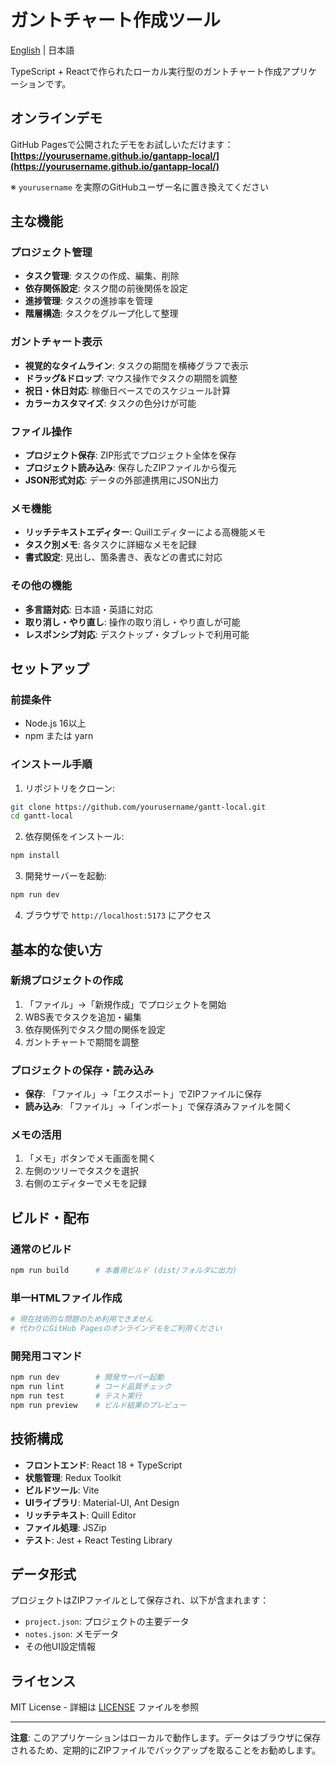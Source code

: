 # ガントチャート作成ツール

[English](README.en.md) | 日本語

TypeScript + Reactで作られたローカル実行型のガントチャート作成アプリケーションです。

## オンラインデモ

GitHub Pagesで公開されたデモをお試しいただけます：  
**[https://yourusername.github.io/gantapp-local/](https://yourusername.github.io/gantapp-local/)**

※ `yourusername` を実際のGitHubユーザー名に置き換えてください

## 主な機能

### プロジェクト管理
- **タスク管理**: タスクの作成、編集、削除
- **依存関係設定**: タスク間の前後関係を設定
- **進捗管理**: タスクの進捗率を管理
- **階層構造**: タスクをグループ化して整理

### ガントチャート表示
- **視覚的なタイムライン**: タスクの期間を横棒グラフで表示
- **ドラッグ&ドロップ**: マウス操作でタスクの期間を調整
- **祝日・休日対応**: 稼働日ベースでのスケジュール計算
- **カラーカスタマイズ**: タスクの色分けが可能

### ファイル操作
- **プロジェクト保存**: ZIP形式でプロジェクト全体を保存
- **プロジェクト読み込み**: 保存したZIPファイルから復元
- **JSON形式対応**: データの外部連携用にJSON出力

### メモ機能
- **リッチテキストエディター**: Quillエディターによる高機能メモ
- **タスク別メモ**: 各タスクに詳細なメモを記録
- **書式設定**: 見出し、箇条書き、表などの書式に対応

### その他の機能
- **多言語対応**: 日本語・英語に対応
- **取り消し・やり直し**: 操作の取り消し・やり直しが可能
- **レスポンシブ対応**: デスクトップ・タブレットで利用可能

## セットアップ

### 前提条件
- Node.js 16以上
- npm または yarn

### インストール手順

1. リポジトリをクローン:
```bash
git clone https://github.com/yourusername/gantt-local.git
cd gantt-local
```

2. 依存関係をインストール:
```bash
npm install
```

3. 開発サーバーを起動:
```bash
npm run dev
```

4. ブラウザで `http://localhost:5173` にアクセス

## 基本的な使い方

### 新規プロジェクトの作成
1. 「ファイル」→「新規作成」でプロジェクトを開始
2. WBS表でタスクを追加・編集
3. 依存関係列でタスク間の関係を設定
4. ガントチャートで期間を調整

### プロジェクトの保存・読み込み
- **保存**: 「ファイル」→「エクスポート」でZIPファイルに保存
- **読み込み**: 「ファイル」→「インポート」で保存済みファイルを開く

### メモの活用
1. 「メモ」ボタンでメモ画面を開く
2. 左側のツリーでタスクを選択
3. 右側のエディターでメモを記録

## ビルド・配布

### 通常のビルド
```bash
npm run build      # 本番用ビルド (dist/フォルダに出力)
```

### 単一HTMLファイル作成
```bash
# 現在技術的な問題のため利用できません
# 代わりにGitHub Pagesのオンラインデモをご利用ください
```

### 開発用コマンド
```bash
npm run dev        # 開発サーバー起動
npm run lint       # コード品質チェック
npm run test       # テスト実行
npm run preview    # ビルド結果のプレビュー
```

## 技術構成

- **フロントエンド**: React 18 + TypeScript
- **状態管理**: Redux Toolkit  
- **ビルドツール**: Vite
- **UIライブラリ**: Material-UI, Ant Design
- **リッチテキスト**: Quill Editor
- **ファイル処理**: JSZip
- **テスト**: Jest + React Testing Library

## データ形式

プロジェクトはZIPファイルとして保存され、以下が含まれます：
- `project.json`: プロジェクトの主要データ
- `notes.json`: メモデータ  
- その他UI設定情報

## ライセンス

MIT License - 詳細は [LICENSE](LICENSE) ファイルを参照

---

**注意**: このアプリケーションはローカルで動作します。データはブラウザに保存されるため、定期的にZIPファイルでバックアップを取ることをお勧めします。